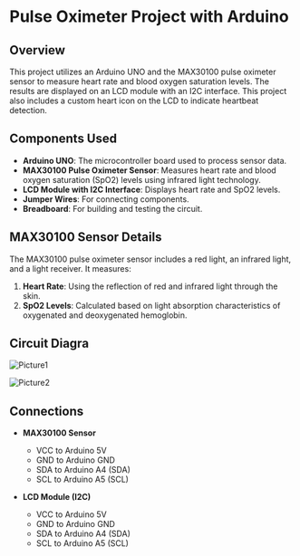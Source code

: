 # Pulse Oximeter Project with Arduino

## Overview

This project utilizes an Arduino UNO and the MAX30100 pulse oximeter sensor to measure heart rate and blood oxygen saturation levels. The results are displayed on an LCD module with an I2C interface. This project also includes a custom heart icon on the LCD to indicate heartbeat detection.

## Components Used

- **Arduino UNO**: The microcontroller board used to process sensor data.
- **MAX30100 Pulse Oximeter Sensor**: Measures heart rate and blood oxygen saturation (SpO2) levels using infrared light technology.
- **LCD Module with I2C Interface**: Displays heart rate and SpO2 levels.
- **Jumper Wires**: For connecting components.
- **Breadboard**: For building and testing the circuit.

## MAX30100 Sensor Details

The MAX30100 pulse oximeter sensor includes a red light, an infrared light, and a light receiver. It measures:
1. **Heart Rate**: Using the reflection of red and infrared light through the skin.
2. **SpO2 Levels**: Calculated based on light absorption characteristics of oxygenated and deoxygenated hemoglobin.

## Circuit Diagra

![Picture1](https://github.com/user-attachments/assets/f59005e2-d564-49ad-97f6-49ba642345cf)

![Picture2](https://github.com/user-attachments/assets/f6998e88-1cf5-4154-991c-a5c33127bc2d)



## Connections

- **MAX30100 Sensor**
  - VCC to Arduino 5V
  - GND to Arduino GND
  - SDA to Arduino A4 (SDA)
  - SCL to Arduino A5 (SCL)

- **LCD Module (I2C)**
  - VCC to Arduino 5V
  - GND to Arduino GND
  - SDA to Arduino A4 (SDA)
  - SCL to Arduino A5 (SCL)

